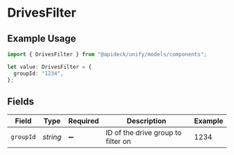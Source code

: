 # DrivesFilter

## Example Usage

```typescript
import { DrivesFilter } from "@apideck/unify/models/components";

let value: DrivesFilter = {
  groupId: "1234",
};
```

## Fields

| Field                              | Type                               | Required                           | Description                        | Example                            |
| ---------------------------------- | ---------------------------------- | ---------------------------------- | ---------------------------------- | ---------------------------------- |
| `groupId`                          | *string*                           | :heavy_minus_sign:                 | ID of the drive group to filter on | 1234                               |